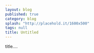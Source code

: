 ```yaml
---
layout: blog
published: true
category: blog
splash: "http://placehold.it/1600x500"
tags: null
title: Untitled
---
```



title....